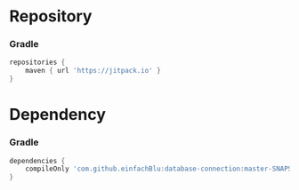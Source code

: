 # Repository
### Gradle

```gradle
repositories {
    maven { url 'https://jitpack.io' }
}
```

# Dependency
### Gradle

```gradle
dependencies {
    compileOnly 'com.github.einfachBlu:database-connection:master-SNAPSHOT'
}
```
